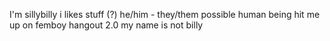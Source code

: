 I'm sillybilly
i likes stuff (?)
he/him - they/them
possible human being
hit me up on femboy hangout 2.0
my name is not billy
